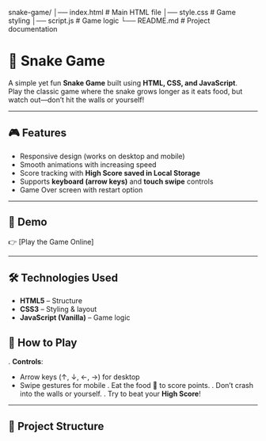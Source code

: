 snake-game/
│── index.html # Main HTML file
│── style.css # Game styling
│── script.js # Game logic
└── README.md # Project documentation

# 🐍 Snake Game

A simple yet fun **Snake Game** built using **HTML, CSS, and JavaScript**.  
Play the classic game where the snake grows longer as it eats food, but watch out—don’t hit the walls or yourself!

---

## 🎮 Features
- Responsive design (works on desktop and mobile)
- Smooth animations with increasing speed
- Score tracking with **High Score saved in Local Storage**
- Supports **keyboard (arrow keys)** and **touch swipe** controls
- Game Over screen with restart option

---

## 🚀 Demo
👉 [Play the Game Online]

---

## 🛠️ Technologies Used
- **HTML5** – Structure  
- **CSS3** – Styling & layout  
- **JavaScript (Vanilla)** – Game logic 


## 🎯 How to Play

. **Controls**:
   - Arrow keys (↑, ↓, ←, →) for desktop
   - Swipe gestures for mobile
. Eat the food 🍎 to score points.
. Don’t crash into the walls or yourself.
. Try to beat your **High Score**! 

---

## 📂 Project Structure
